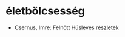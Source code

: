 # életbölcsesség

- Csernus, Imre: Felnőtt Húsleves [részletek](_details/%7Bopf.creator%7D.md#id_378)